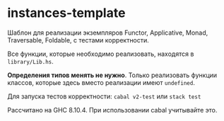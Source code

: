 # instances-template

Шаблон для реализации экземпляров Functor, Applicative, Monad, Traversable, Foldable, с тестами корректности.

Все функции, которые необходимо реализовать, находятся в `library/Lib.hs`.

**Определения типов менять не нужно**. Только реализовать функции классов, которые здесь вместо реализации имеют `undefined`.

Для запуска тестов корректности: `cabal v2-test` или `stack test`

Рассчитано на GHC 8.10.4. При использовании cabal учитывайте это.
